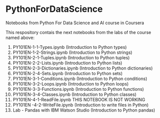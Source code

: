 # PythonForDataScience
Notebooks from Python For Data Science and AI course in Coursera

This respository contais the next notebooks from the labs of the course named above:

1. PY101EN-1-1-Types.ipynb (Introduction to Python types)
2. PY101EN-1-2-Strings.ipynb (Introduction to Python strings)
3. PY101EN-2-1-Tuples.ipynb (Introduction to Python tuples)
4. PY101EN-2-2-Lists.ipynb (Introduction to Python lists)
5. PY101EN-2-3-Dictionaries.ipynb (Introduction to Python dictionaries)
6. PY101EN-2-4-Sets.ipynb (Introduction to Python sets)
7. PY101EN-3-1-Conditions.ipynb (Introduction to Python conditions)
8. PY101EN-3-2-Loops.ipynb (Introduction to Python loops)
9. PY101EN-3-3-Functions.ipynb (Introduction to Python functions)
10. PY101EN-3-4-Classes.ipynb (Introduction to Python classes)
11. PY101EN-4-1-ReadFile.ipynb THIS NOTEBOOK IS NOT WORKING
12. PY101EN -4-2-WriteFile.ipynb (Introduction to write files in Python)
13. Lab - Pandas with IBM Watson Studio (Introduction to Python pandas)
